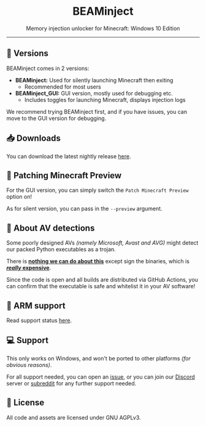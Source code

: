 <div align=center>
    <h1>BEAMinject</h1>Memory injection unlocker for Minecraft: Windows 10 Edition</p>
</div>

-----

## :wrench: Versions
BEAMinject comes in 2 versions:
- **BEAMinject:** Used for silently launching Minecraft then exiting
    - Recommended for most users
- **BEAMinject_GUI:** GUI version, mostly used for debugging etc.
    - Includes toggles for launching Minecraft, displays injection logs

We recommend trying BEAMinject first, and if you have issues, you can move to the GUI version for debugging.

## :inbox_tray: Downloads
You can download the latest nightly release [here](https://nightly.link/OpenM-Project/BEAMinject/workflows/build/main/BEAMinject_nightly.zip).

## :test_tube: Patching Minecraft Preview
For the GUI version, you can simply switch the `Patch Minecraft Preview` option on!

As for silent version, you can pass in the `--preview` argument.

## :rotating_light: About AV detections
Some poorly designed AVs *(namely Microsoft, Avast and AVG)* might detect our packed Python executables as a trojan.

There is [**nothing we can do about this**](https://github.com/pyinstaller/pyinstaller/issues/6754#issuecomment-1100821249) except sign the binaries, which is [***really* expensive**](https://codesigncert.com/blog/code-signing-certificate-cost).

Since the code is open and all builds are distributed via GitHub Actions, you can confirm that the executable is safe and whitelist it in your AV software!

## :test_tube: ARM support
Read support status [here](ARMstatus.md).

## :computer: Support
This only works on Windows,
and won't be ported to other platforms *(for obvious reasons)*.

For all support needed, you can open an [issue](https://github.com/OpenM-Project/BEAMinject/issues/), or you can join our [Discord](https://dsc.gg/openmproject "OpenM Community") server or [subreddit](https://www.reddit.com/r/openmproject/) for any further support needed.

## :page_with_curl: License
All code and assets are licensed under GNU AGPLv3.
